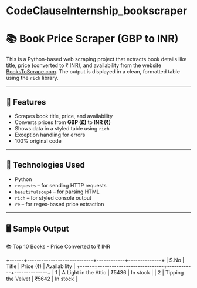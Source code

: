 # CodeClauseInternship_bookscraper

# 📚 Book Price Scraper (GBP to INR)

This is a Python-based web scraping project that extracts book details like title, price (converted to ₹ INR), and availability from the website [BooksToScrape.com](https://books.toscrape.com/). The output is displayed in a clean, formatted table using the `rich` library.

---

## 🚀 Features

- Scrapes book title, price, and availability
- Converts prices from **GBP (£)** to **INR (₹)**
- Shows data in a styled table using `rich`
- Exception handling for errors
- 100% original code

---

## 📌 Technologies Used

- Python
- `requests` – for sending HTTP requests
- `beautifulsoup4` – for parsing HTML
- `rich` – for styled console output
- `re` – for regex-based price extraction

---

## 🖥️ Sample Output

📚 Top 10 Books - Price Converted to ₹ INR

+------+----------------------------+------------+--------------+
| S.No | Title | Price (₹) | Availability |
+------+----------------------------+------------+--------------+
| 1 | A Light in the Attic | ₹5436 | In stock |
| 2 | Tipping the Velvet | ₹5642 | In stock |
